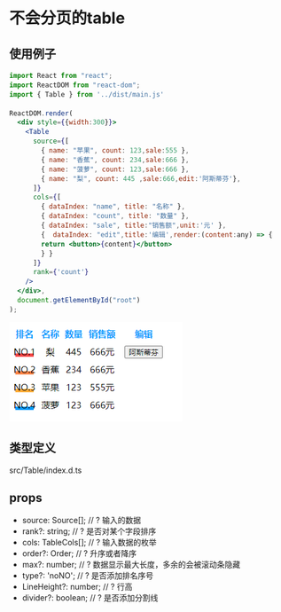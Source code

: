 # 不会分页的table

## 使用例子

```jsx
import React from "react";
import ReactDOM from "react-dom";
import { Table } from '../dist/main.js'

ReactDOM.render(
  <div style={{width:300}}>
    <Table
      source={[
        { name: "苹果", count: 123,sale:555 },
        { name: "香蕉", count: 234,sale:666 },
        { name: "菠萝", count: 123,sale:666 },
        { name: "梨", count: 445 ,sale:666,edit:'阿斯蒂芬'},
      ]}
      cols={[
        { dataIndex: "name", title: "名称" },
        { dataIndex: "count", title: "数量" },
        { dataIndex: "sale", title:"销售额",unit:'元' },
        {  dataIndex: "edit",title:'编辑',render:(content:any) => {
        return <button>{content}</button>
        } }
      ]}
      rank={'count'}
    />
  </div>,
  document.getElementById("root")
);
```

![alt 例子](./table.png)

## 类型定义

src/Table/index.d.ts

## props

* source: Source[];       // ? 输入的数据
* rank?: string;          // ? 是否对某个字段排序
* cols: TableCols[];      // ? 输入数据的枚举
* order?: Order;          // ? 升序或者降序
* max?: number;           // ? 数据显示最大长度，多余的会被滚动条隐藏
* type?: 'noNO';          // ? 是否添加排名序号
* LineHeight?: number;    // ? 行高
* divider?: boolean;      // ? 是否添加分割线
